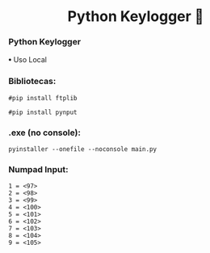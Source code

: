 <h1 align="center">Python Keylogger 🐍 </h1>
<h3>Python Keylogger </h3>
𖧹  Uso Local
<h3>Bibliotecas: </h3>


```
#pip install ftplib
```


```
#pip install pynput
```

<h3>.exe (no console): </h3>


```
pyinstaller --onefile --noconsole main.py
```
<h3>Numpad Input: </h3>

```
1 = <97>
2 = <98>
3 = <99>
4 = <100>
5 = <101>          
6 = <102>
7 = <103>
8 = <104>
9 = <105>
```

